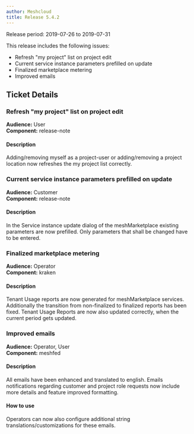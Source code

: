 ```yaml
---
author: Meshcloud
title: Release 5.4.2
---
```


Release period: 2019-07-26 to 2019-07-31

This release includes the following issues:
* Refresh "my project" list on project edit
* Current service instance parameters prefilled on update
* Finalized marketplace metering
* Improved emails
<!--truncate-->

## Ticket Details
### Refresh "my project" list on project edit
**Audience:** User<br>**Component:** release-note


#### Description
Adding/removing myself as a project-user or adding/removing a project location now refreshes the my project list correctly.

### Current service instance parameters prefilled on update
**Audience:** Customer<br>**Component:** release-note


#### Description
In the Service instance update dialog of the meshMarketplace existing parameters are now prefilled. Only parameters that shall be changed have to be entered.

### Finalized marketplace metering
**Audience:** Operator<br>**Component:** kraken


#### Description
Tenant Usage reports are now generated for meshMarketplace services.
Additionally the transition from non-finalized to finalized reports has been fixed.
Tenant Usage Reports are now also updated correctly, when the current period gets updated.

### Improved emails
**Audience:** Operator, User<br>**Component:** meshfed


#### Description
All emails have been enhanced and translated to english.
Emails notifications regarding customer and project role requests now include more details
and feature improved formatting.

#### How to use
Operators can now also configure additional string translations/customizations for these emails.

